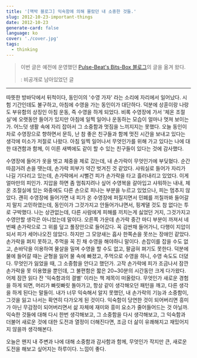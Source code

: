 ```yaml
---
title: '[맥박 블로그] 익숙함에 의해 몰랐던 내 소중한 것들.'
slug: 2012-10-23-important-things
date: 2012-10-23
generate-card: false
language: ko
cover: './cover.jpg'
tags:
  - thinking
---
```


> 이번 글은 예전에 운영했던 [Pulse-Beat's Bits-Box 블로그](https://pulsebeat.tistory.com/)의 글을 옮겨 왔다.
>
> : 비공개로 남아있었던 글

---

따뜻한 방바닥에서 뒤척이다, 동인이의 '수영 가자' 라는 소리에 자리에서 일어났다. 시험 기간인데도 불구하고, 아침에 수영을 가는 동인이가 대단하다. 덕분에 상훈이랑 나랑도 부유함의 상징인 아침 운동, 즉 수영을 하게 되었다. 비록 수영장에 가서 '체온 조절실'에 오랫동안 들어가 있지만 아침에 일찍 일어나 운동하는 모습이 얼마나 멋져 보이는가. 어느덧 생활 속에 자리 잡아서 그 소중함과 멋짐을 느끼지지는 못했다. 오늘 동인이 차로 수영장으로 향하면서 문득, 난 참 좋은 친구들과 함께 멋진 시간을 보내고 있다는 생각에 미소가 저절로 나왔다. 아침 일찍 일어나서 무엇인가를 위해 가고 있다는 나에 대한 대견함과 함께, 이 이른 새벽에도 같이 할 수 있는 친구들이 있다는 것에 감사했다.

수영장에 들어가 옷을 벗고 체중을 제로 갔는데, 내 손가락이 무엇인가에 부딪혔다. 순간 따끔거려 손을 땟는데, 손가락 피부가 약간 벗겨진 것 같았다. 샤워실로 들어가 자리가 나길 기다리고 있는데, 손가락에서 시뻘건 피가 손가락을 타고 흘러내리고 있었다. 이게 얼마만의 피인가. 지압을 하면 좀 멈춰지려나 싶어 수영복을 갈아입고 샤워하는 내내, 체온 조절실에 있는 와중에도 다른 손으로 피나는 부분을 누르고 있었으나, 피는 멈추지 않았다. 괜히 수영장에 들어가면 내 피가 온 수영장에 퍼질지면서 민폐를 끼칠까봐 들어갈지 말지 고민하였는데, 동인이가 그것가지고 안들어가냐면서, 핑계댈 것도 참 없다는 투로 구박했다. 나는 상관없는데, 다른 사람에게 피해를 끼치는게 싫었던 거지, 그것가지고 수영안할 생각은 아니었는데 말이다. 오른쪽 가운데 손가락 중간 마디 부분이 까져서 네번째 손가락으로 그 위를 덮고 풀장안으로 들어갔다. 꼭 감싼채 들어가니, 다행이 지압이 되서 피가 세어나오진 않았다. 하지만 그 모양새는 흡사 한쪽손을 못쓰는 장애인 같았다. 손가락을 펴지 못하고, 주먹을 꼭 진 채 수영을 해야하니 말이다. 손잡이를 잡을 수도 없고, 손바닥을 이용하여 물살을 밀며 수영을 할 수도 없고, 팔굽혀 펴기도 못한다. 덕분에 물에 들어갈 때는 균형을 잃어 물 속에 빠졌고, 주먹으로 수영을 하니, 수영 속도도 더뎠다. 무엇인가 잃었을 때, 그 소중함을 안다고 했던가. 고작 손가락에 피가 조금나서 잠깐 손가락을 못 이용했을 뿐인데, 그 불편함은 짧은 20~30분의 시간동안 크게 다가왔다. 어제 잠깐 읽다 잔 '익숙함과의 결별' 이라는 책 제목이 떠올랐다. 무엇인가 새로운 경험을 하게 되면, 머리가 빠릿빠릿 돌아가고, 항상 같이 생각해오던 패턴을 깨고, 다른 생각을 하게 된다는 말들이. 내가 너무 익숙해서 알지 못했던, 내 손가락의 기능과 소중함이, 그것을 잃고 나서는 확연히 다가오게 된 것이다. 익숙함이 당연한 것이 되어버리면 흥미가 아닌 무감정이 되어버리면서 삶 자체에 재미와 흥미 요소가 줄어들어드는 것 아닐까. 익숙한 것들에 대해 다시 한번 생각해보고, 그 소중함을 다시 생각해보고, 그 익숙함과 더불어 새로운 것에 대한 도전과 열정이 더해진다면, 조금 더 삶이 유쾌해지고 재밌어지지 않을까 생각해본다.

오늘은 왠지 내 주변과 나에 대해 소중함과 감사함과 함께, 무엇인가 작지만 큰, 새로운 도전을 해보고 싶어지는 하루이다. 느낌이 좋다.
